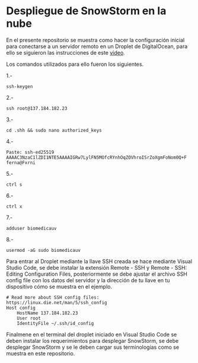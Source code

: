 # Despliegue de SnowStorm en la nube

En el presente repositorio se muestra como hacer la configuración inicial para conectarse a un servidor remoto en un Droplet de DigitalOcean, para ello se siguieron las instrucciones de este [video](https://youtu.be/dGBjBECs6m0).

Los comandos utilizados para ello fueron los siguientes.

1.-
```
ssh-keygen
```

2.-
```
ssh root@137.184.182.23
```

3.-
```
cd .shh && sudo nano authorized_keys
```

4.-
```
Paste: ssh-ed25519 AAAAC3NzaC1lZDI1NTE5AAAAIGRw7LylFN5MOfcRYnhOqZOVhroISrZoXgmFoNom0Q+F ferna@Fxrni
```

5.-
```
ctrl s
```

6.-
```
ctrl x
```

7.-
```
adduser biomedicauv
```

8.-
```
usermod -aG sudo biomedicauv
```

Para  entrar al Droplet mediante la llave SSH creada se hace mediante Visual Studio Code, se debe instalar la extensión Remote - SSH y Remote - SSH: Editing Configuration Files, posteriormente se debe ajustar el archivo SSH  config file con los datos del servidor y la dirección de tu llave en tu dispositivo cómo se muestra en el ejemplo. 

```
# Read more about SSH config files: https://linux.die.net/man/5/ssh_config
Host config
    HostName 137.184.182.23
    User root
    IdentityFile ~/.ssh/id_config

```
Finalmene en el terminal del droplet iniciado en Visual Studio Code se deben instalar los requerimientos para desplegar SnowStorm, se debe desplegar SnowStorm y se le deben cargar sus terminologías como se muestra en este repositorio.
